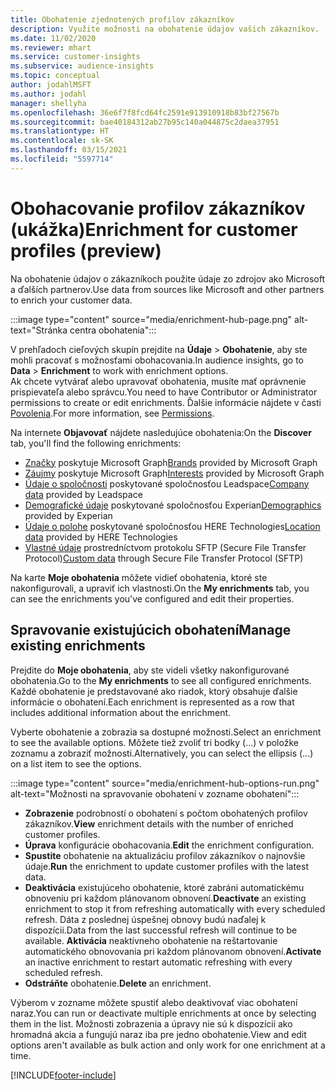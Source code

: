 ```yaml
---
title: Obohatenie zjednotených profilov zákazníkov
description: Využite možnosti na obohatenie údajov vašich zákazníkov.
ms.date: 11/02/2020
ms.reviewer: mhart
ms.service: customer-insights
ms.subservice: audience-insights
ms.topic: conceptual
author: jodahlMSFT
ms.author: jodahl
manager: shellyha
ms.openlocfilehash: 36e6f7f8fcd64fc2591e913910918b83bf27567b
ms.sourcegitcommit: bae40184312ab27b95c140a044875c2daea37951
ms.translationtype: HT
ms.contentlocale: sk-SK
ms.lasthandoff: 03/15/2021
ms.locfileid: "5597714"
---
```

# <a name="enrichment-for-customer-profiles-preview"></a><span data-ttu-id="72bac-103">Obohacovanie profilov zákazníkov (ukážka)</span><span class="sxs-lookup"><span data-stu-id="72bac-103">Enrichment for customer profiles (preview)</span></span>

<span data-ttu-id="72bac-104">Na obohatenie údajov o zákazníkoch použite údaje zo zdrojov ako Microsoft a ďalších partnerov.</span><span class="sxs-lookup"><span data-stu-id="72bac-104">Use data from sources like Microsoft and other partners to enrich your customer data.</span></span>

:::image type="content" source="media/enrichment-hub-page.png" alt-text="Stránka centra obohatenia":::

<span data-ttu-id="72bac-106">V prehľadoch cieľových skupín prejdite na **Údaje** > **Obohatenie**, aby ste mohli pracovať s možnosťami obohacovania.</span><span class="sxs-lookup"><span data-stu-id="72bac-106">In audience insights, go to **Data** > **Enrichment** to work with enrichment options.</span></span>    
<span data-ttu-id="72bac-107">Ak chcete vytvárať alebo upravovať obohatenia, musíte mať oprávnenie prispievateľa alebo správcu.</span><span class="sxs-lookup"><span data-stu-id="72bac-107">You need to have Contributor or Administrator permissions to create or edit enrichments.</span></span> <span data-ttu-id="72bac-108">Ďalšie informácie nájdete v časti [Povolenia](permissions.md).</span><span class="sxs-lookup"><span data-stu-id="72bac-108">For more information, see [Permissions](permissions.md).</span></span>

<span data-ttu-id="72bac-109">Na internete **Objavovať** nájdete nasledujúce obohatenia:</span><span class="sxs-lookup"><span data-stu-id="72bac-109">On the **Discover** tab, you'll find the following enrichments:</span></span>

- <span data-ttu-id="72bac-110">[Značky](enrichment-microsoft-graph.md) poskytuje Microsoft Graph</span><span class="sxs-lookup"><span data-stu-id="72bac-110">[Brands](enrichment-microsoft-graph.md) provided by Microsoft Graph</span></span>
- <span data-ttu-id="72bac-111">[Záujmy](enrichment-microsoft-graph.md) poskytuje Microsoft Graph</span><span class="sxs-lookup"><span data-stu-id="72bac-111">[Interests](enrichment-microsoft-graph.md) provided by Microsoft Graph</span></span>
- <span data-ttu-id="72bac-112">[Údaje o spoločnosti](enrichment-leadspace.md) poskytované spoločnosťou Leadspace</span><span class="sxs-lookup"><span data-stu-id="72bac-112">[Company data](enrichment-leadspace.md) provided by Leadspace</span></span>
- <span data-ttu-id="72bac-113">[Demografické údaje](enrichment-experian.md) poskytované spoločnosťou Experian</span><span class="sxs-lookup"><span data-stu-id="72bac-113">[Demographics](enrichment-experian.md) provided by Experian</span></span>
- <span data-ttu-id="72bac-114">[Údaje o polohe](enrichment-here.md) poskytované spoločnosťou HERE Technologies</span><span class="sxs-lookup"><span data-stu-id="72bac-114">[Location data](enrichment-here.md) provided by HERE Technologies</span></span>
- <span data-ttu-id="72bac-115">[Vlastné údaje](enrichment-SFTP-custom-import.md) prostredníctvom protokolu SFTP (Secure File Transfer Protocol)</span><span class="sxs-lookup"><span data-stu-id="72bac-115">[Custom data](enrichment-SFTP-custom-import.md) through Secure File Transfer Protocol (SFTP)</span></span>

<span data-ttu-id="72bac-116">Na karte **Moje obohatenia** môžete vidieť obohatenia, ktoré ste nakonfigurovali, a upraviť ich vlastnosti.</span><span class="sxs-lookup"><span data-stu-id="72bac-116">On the **My enrichments** tab, you can see the enrichments you've configured and edit their properties.</span></span>

## <a name="manage-existing-enrichments"></a><span data-ttu-id="72bac-117">Spravovanie existujúcich obohatení</span><span class="sxs-lookup"><span data-stu-id="72bac-117">Manage existing enrichments</span></span>

<span data-ttu-id="72bac-118">Prejdite do **Moje obohatenia**, aby ste videli všetky nakonfigurované obohatenia.</span><span class="sxs-lookup"><span data-stu-id="72bac-118">Go to the **My enrichments** to see all configured enrichments.</span></span> <span data-ttu-id="72bac-119">Každé obohatenie je predstavované ako riadok, ktorý obsahuje ďalšie informácie o obohatení.</span><span class="sxs-lookup"><span data-stu-id="72bac-119">Each enrichment is represented as a row that includes additional information about the enrichment.</span></span>

<span data-ttu-id="72bac-120">Vyberte obohatenie a zobrazia sa dostupné možnosti.</span><span class="sxs-lookup"><span data-stu-id="72bac-120">Select an enrichment to see the available options.</span></span> <span data-ttu-id="72bac-121">Môžete tiež zvoliť tri bodky (...) v položke zoznamu a zobraziť možnosti.</span><span class="sxs-lookup"><span data-stu-id="72bac-121">Alternatively, you can select the ellipsis (...) on a list item to see the options.</span></span>

:::image type="content" source="media/enrichment-hub-options-run.png" alt-text="Možnosti na spravovanie obohatení v zozname obohatení":::

- <span data-ttu-id="72bac-123">**Zobrazenie** podrobností o obohatení s počtom obohatených profilov zákazníkov.</span><span class="sxs-lookup"><span data-stu-id="72bac-123">**View** enrichment details with the number of enriched customer profiles.</span></span>
- <span data-ttu-id="72bac-124">**Úprava** konfigurácie obohacovania.</span><span class="sxs-lookup"><span data-stu-id="72bac-124">**Edit** the enrichment configuration.</span></span>
- <span data-ttu-id="72bac-125">**Spustite** obohatenie na aktualizáciu profilov zákazníkov o najnovšie údaje.</span><span class="sxs-lookup"><span data-stu-id="72bac-125">**Run** the enrichment to update customer profiles with the latest data.</span></span>
- <span data-ttu-id="72bac-126">**Deaktivácia** existujúceho obohatenie, ktoré zabráni automatickému obnoveniu pri každom plánovanom obnovení.</span><span class="sxs-lookup"><span data-stu-id="72bac-126">**Deactivate** an existing enrichment to stop it from refreshing automatically with every scheduled refresh.</span></span> <span data-ttu-id="72bac-127">Dáta z poslednej úspešnej obnovy budú naďalej k dispozícii.</span><span class="sxs-lookup"><span data-stu-id="72bac-127">Data from the last successful refresh will continue to be available.</span></span> <span data-ttu-id="72bac-128">**Aktivácia** neaktívneho obohatenie na reštartovanie automatického obnovovania pri každom plánovanom obnovení.</span><span class="sxs-lookup"><span data-stu-id="72bac-128">**Activate** an inactive enrichment to restart automatic refreshing with every scheduled refresh.</span></span>
- <span data-ttu-id="72bac-129">**Odstráňte** obohatenie.</span><span class="sxs-lookup"><span data-stu-id="72bac-129">**Delete** an enrichment.</span></span>

<span data-ttu-id="72bac-130">Výberom v zozname môžete spustiť alebo deaktivovať viac obohatení naraz.</span><span class="sxs-lookup"><span data-stu-id="72bac-130">You can run or deactivate multiple enrichments at once by selecting them in the list.</span></span> <span data-ttu-id="72bac-131">Možnosti zobrazenia a úpravy nie sú k dispozícii ako hromadná akcia a fungujú naraz iba pre jedno obohatenie.</span><span class="sxs-lookup"><span data-stu-id="72bac-131">View and edit options aren't available as bulk action and only work for one enrichment at a time.</span></span>


[!INCLUDE[footer-include](../includes/footer-banner.md)]